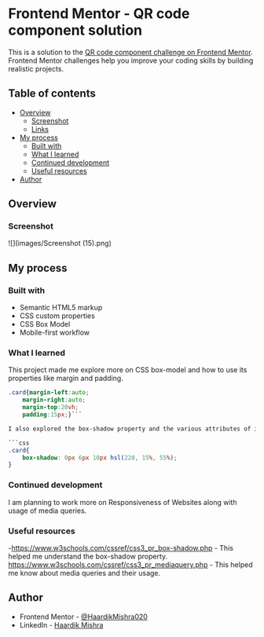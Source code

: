# Frontend Mentor - QR code component solution

This is a solution to the [QR code component challenge on Frontend Mentor](https://www.frontendmentor.io/challenges/qr-code-component-iux_sIO_H). Frontend Mentor challenges help you improve your coding skills by building realistic projects. 

## Table of contents

- [Overview](#overview)
  - [Screenshot](#screenshot)
  - [Links](#links)
- [My process](#my-process)
  - [Built with](#built-with)
  - [What I learned](#what-i-learned)
  - [Continued development](#continued-development)
  - [Useful resources](#useful-resources)
- [Author](#author)



## Overview

### Screenshot

![](images/Screenshot (15).png)

## My process

### Built with

- Semantic HTML5 markup
- CSS custom properties
- CSS Box Model
- Mobile-first workflow

### What I learned

This project made me explore more on CSS box-model and how to use its properties like margin and padding.
```css
.card{margin-left:auto;
    margin-right:auto;
    margin-top:20vh;
    padding:15px;}```

I also explored the box-shadow property and the various attributes of it.

```css
.card{
    box-shadow: 0px 6px 10px hsl(220, 15%, 55%);
}
```

### Continued development

I am planning to work more on Responsiveness of Websites along with usage of media queries.

### Useful resources

-https://www.w3schools.com/cssref/css3_pr_box-shadow.php - This helped me understand the box-shadow property.
https://www.w3schools.com/cssref/css3_pr_mediaquery.php - This helped me know about media queries and their usage.

## Author
- Frontend Mentor - [@HaardikMishra020](https://www.frontendmentor.io/profile/HaardikMishra020)
- LinkedIn - [Haardik Mishra](https://www.linkedin.com/in/haardik-mishra-399421225/)
